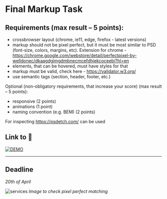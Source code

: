 # Final Markup Task

## Requirements (max result – 5 points):
- crossbrowser layout (chrome, ie11, edge, firefox - latest versions) <br>
- markup should not be pixel perfect, but it must be most similar to PSD (font-size, colors, margins, etc). Extension for chrome - https://chrome.google.com/webstore/detail/perfectpixel-by-welldonec/dkaagdgjmgdmbnecmcefdhjekcoceebi?hl=en<br>
- elements, that can be hovered, must have styles for that
- markup must be valid, check here - https://validator.w3.org/
- use semantic tags (section, header, footer, etc.)

Optional (non-obligatory requirements, that increase your score) (max result – 5 points):
- responsive (2 points)
- animations (1 point)
- naming convention (e.g. BEM) (2 points)

For inspecting https://psdetch.com/ can be used

## Link to :link:
[![DEMO](https://img.shields.io/badge/-DEMO-green?style=flat)](https://bespacefor.github.io/final-markup-task/)

---
## Deadline
*20th of April*

![services](https://user-images.githubusercontent.com/99691902/164228803-52967244-6510-4a86-826d-c1e3b248134b.jpg)
*Image to check pixel perfect matching*
